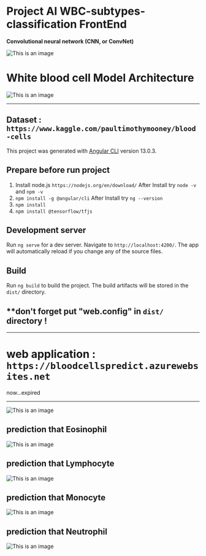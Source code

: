 # Project AI WBC-subtypes-classification FrontEnd

**Convolutional neural network (CNN, or ConvNet)**

![This is an image](https://miro.medium.com/max/1400/1*kkyW7BR5FZJq4_oBTx3OPQ.png)

# **White blood cell Model Architecture**


![This is an image](https://raw.githubusercontent.com/pBossq/Project_AI_WBC-subtypes-classification/main/Model%20Architecture%20CNN.jpg)

-----------------------------------------------------------------------------------------------------------------------
## Dataset : `https://www.kaggle.com/paultimothymooney/blood-cells`

This project was generated with [Angular CLI](https://github.com/angular/angular-cli) version 13.0.3.

## Prepare before run project

1. Install node.js `https://nodejs.org/en/download/`
After Install try `node -v` and `npm -v`
2. `npm install -g @angular/cli` After Install try `ng --version`
3. `npm install`
4. `npm install @tensorflow/tfjs`
## Development server 

Run `ng serve` for a dev server. Navigate to `http://localhost:4200/`. The app will automatically reload if you change any of the source files.

## Build

Run `ng build` to build the project. The build artifacts will be stored in the `dist/` directory.
## ****don't forget put "web.config" in `dist/` directory !**

-----------------------------------------------------------------------------------------------------------------------

# web application : `https://bloodcellspredict.azurewebsites.net`
now...expired

-----------------------------------------------------------------------------------------------------------------------

![This is an image](https://raw.githubusercontent.com/pBossq/Project_AI_WBC-subtypes-classification/main/preview_webapp/1.jpg)

## prediction that Eosinophil

![This is an image](https://raw.githubusercontent.com/pBossq/Project_AI_WBC-subtypes-classification/main/preview_webapp/2.jpg)

## prediction that Lymphocyte

![This is an image](https://raw.githubusercontent.com/pBossq/Project_AI_WBC-subtypes-classification/main/preview_webapp/3.jpg)

## prediction that Monocyte

![This is an image](https://raw.githubusercontent.com/pBossq/Project_AI_WBC-subtypes-classification/main/preview_webapp/4.jpg)

## prediction that Neutrophil

![This is an image](https://raw.githubusercontent.com/pBossq/Project_AI_WBC-subtypes-classification/main/preview_webapp/5.jpg)
